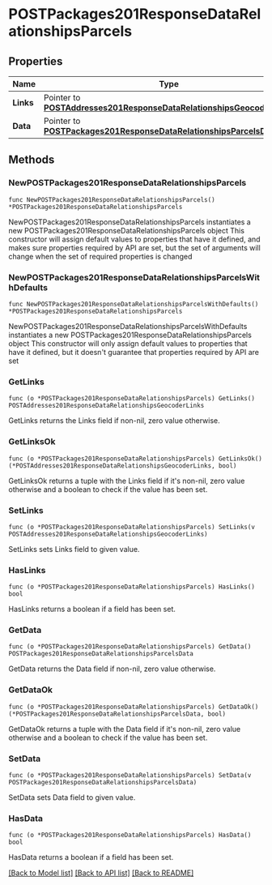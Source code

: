 # POSTPackages201ResponseDataRelationshipsParcels

## Properties

Name | Type | Description | Notes
------------ | ------------- | ------------- | -------------
**Links** | Pointer to [**POSTAddresses201ResponseDataRelationshipsGeocoderLinks**](POSTAddresses201ResponseDataRelationshipsGeocoderLinks.md) |  | [optional] 
**Data** | Pointer to [**POSTPackages201ResponseDataRelationshipsParcelsData**](POSTPackages201ResponseDataRelationshipsParcelsData.md) |  | [optional] 

## Methods

### NewPOSTPackages201ResponseDataRelationshipsParcels

`func NewPOSTPackages201ResponseDataRelationshipsParcels() *POSTPackages201ResponseDataRelationshipsParcels`

NewPOSTPackages201ResponseDataRelationshipsParcels instantiates a new POSTPackages201ResponseDataRelationshipsParcels object
This constructor will assign default values to properties that have it defined,
and makes sure properties required by API are set, but the set of arguments
will change when the set of required properties is changed

### NewPOSTPackages201ResponseDataRelationshipsParcelsWithDefaults

`func NewPOSTPackages201ResponseDataRelationshipsParcelsWithDefaults() *POSTPackages201ResponseDataRelationshipsParcels`

NewPOSTPackages201ResponseDataRelationshipsParcelsWithDefaults instantiates a new POSTPackages201ResponseDataRelationshipsParcels object
This constructor will only assign default values to properties that have it defined,
but it doesn't guarantee that properties required by API are set

### GetLinks

`func (o *POSTPackages201ResponseDataRelationshipsParcels) GetLinks() POSTAddresses201ResponseDataRelationshipsGeocoderLinks`

GetLinks returns the Links field if non-nil, zero value otherwise.

### GetLinksOk

`func (o *POSTPackages201ResponseDataRelationshipsParcels) GetLinksOk() (*POSTAddresses201ResponseDataRelationshipsGeocoderLinks, bool)`

GetLinksOk returns a tuple with the Links field if it's non-nil, zero value otherwise
and a boolean to check if the value has been set.

### SetLinks

`func (o *POSTPackages201ResponseDataRelationshipsParcels) SetLinks(v POSTAddresses201ResponseDataRelationshipsGeocoderLinks)`

SetLinks sets Links field to given value.

### HasLinks

`func (o *POSTPackages201ResponseDataRelationshipsParcels) HasLinks() bool`

HasLinks returns a boolean if a field has been set.

### GetData

`func (o *POSTPackages201ResponseDataRelationshipsParcels) GetData() POSTPackages201ResponseDataRelationshipsParcelsData`

GetData returns the Data field if non-nil, zero value otherwise.

### GetDataOk

`func (o *POSTPackages201ResponseDataRelationshipsParcels) GetDataOk() (*POSTPackages201ResponseDataRelationshipsParcelsData, bool)`

GetDataOk returns a tuple with the Data field if it's non-nil, zero value otherwise
and a boolean to check if the value has been set.

### SetData

`func (o *POSTPackages201ResponseDataRelationshipsParcels) SetData(v POSTPackages201ResponseDataRelationshipsParcelsData)`

SetData sets Data field to given value.

### HasData

`func (o *POSTPackages201ResponseDataRelationshipsParcels) HasData() bool`

HasData returns a boolean if a field has been set.


[[Back to Model list]](../README.md#documentation-for-models) [[Back to API list]](../README.md#documentation-for-api-endpoints) [[Back to README]](../README.md)


